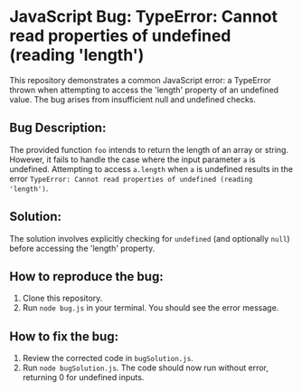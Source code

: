 # JavaScript Bug: TypeError: Cannot read properties of undefined (reading 'length')

This repository demonstrates a common JavaScript error: a TypeError thrown when attempting to access the 'length' property of an undefined value.  The bug arises from insufficient null and undefined checks.

## Bug Description:
The provided function `foo` intends to return the length of an array or string. However, it fails to handle the case where the input parameter `a` is undefined.  Attempting to access `a.length` when `a` is undefined results in the error `TypeError: Cannot read properties of undefined (reading 'length')`.

## Solution:
The solution involves explicitly checking for `undefined` (and optionally `null`) before accessing the 'length' property.

## How to reproduce the bug:
1. Clone this repository.
2. Run `node bug.js` in your terminal.  You should see the error message.

## How to fix the bug:
1. Review the corrected code in `bugSolution.js`.
2. Run `node bugSolution.js`. The code should now run without error, returning 0 for undefined inputs.